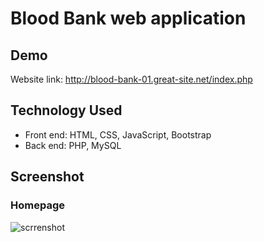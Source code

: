 # Blood Bank web application

## Demo 
Website link: http://blood-bank-01.great-site.net/index.php <br/>

## Technology Used
- Front end: HTML, CSS, JavaScript, Bootstrap  <br/>
- Back end: PHP, MySQL  <br/>

## Screenshot

### Homepage 
![scrrenshot](https://user-images.githubusercontent.com/73738015/125281746-39a74480-e334-11eb-929e-101556a25bde.JPG)



